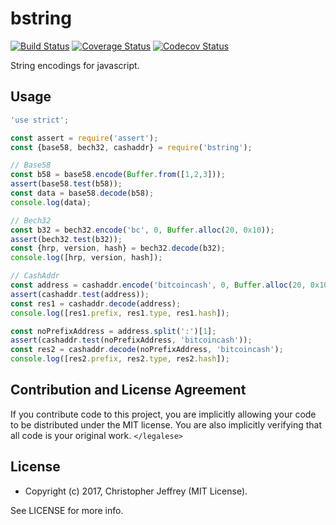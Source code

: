 # bstring

[![Build Status][travis-status-img]][travis-status-url]
[![Coverage Status][coverage-status-img]][coverage-status-url]
[![Codecov Status][codecov-status-img]][codecov-status-url]


String encodings for javascript.

## Usage

``` js
'use strict';

const assert = require('assert');
const {base58, bech32, cashaddr} = require('bstring');

// Base58
const b58 = base58.encode(Buffer.from([1,2,3]));
assert(base58.test(b58));
const data = base58.decode(b58);
console.log(data);

// Bech32
const b32 = bech32.encode('bc', 0, Buffer.alloc(20, 0x10));
assert(bech32.test(b32));
const {hrp, version, hash} = bech32.decode(b32);
console.log([hrp, version, hash]);

// CashAddr
const address = cashaddr.encode('bitcoincash', 0, Buffer.alloc(20, 0x10));
assert(cashaddr.test(address));
const res1 = cashaddr.decode(address);
console.log([res1.prefix, res1.type, res1.hash]);

const noPrefixAddress = address.split(':')[1];
assert(cashaddr.test(noPrefixAddress, 'bitcoincash'));
const res2 = cashaddr.decode(noPrefixAddress, 'bitcoincash');
console.log([res2.prefix, res2.type, res2.hash]);
```

## Contribution and License Agreement

If you contribute code to this project, you are implicitly allowing your code
to be distributed under the MIT license. You are also implicitly verifying that
all code is your original work. `</legalese>`

## License

- Copyright (c) 2017, Christopher Jeffrey (MIT License).

See LICENSE for more info.

[coverage-status-img]: https://coveralls.io/repos/github/nodar-chkuaselidze/bcstring/badge.svg?branch=master
[coverage-status-url]: https://coveralls.io/github/nodar-chkuaselidze/bcstring?branch=master
[codecov-status-img]: https://codecov.io/gh/nodar-chkuaselidze/bcstring/branch/master/graph/badge.svg
[codecov-status-url]: https://codecov.io/gh/nodar-chkuaselidze/bcstring
[travis-status-img]: https://travis-ci.com/nodar-chkuaselidze/bcstring.svg?branch=master
[travis-status-url]: https://travis-ci.com/nodar-chkuaselidze/bcstring
